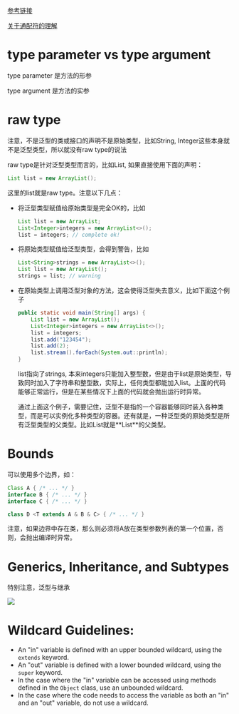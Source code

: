 [参考链接](https://docs.oracle.com/javase/tutorial/java/generics/index.html)

[关于通配符的理解](https://segmentfault.com/a/1190000008423240)





# type parameter vs type argument

type parameter 是方法的形参

type argument 是方法的实参



# raw type

注意，不是泛型的类或接口的声明不是原始类型，比如String, Integer这些本身就不是泛型类型，所以就没有raw type的说法

raw type是针对泛型类型而言的，比如List<T>, 如果直接使用下面的声明：

```java
List list = new ArrayList();
```

这里的list就是raw type。注意以下几点：

* 将泛型类型赋值给原始类型是完全OK的，比如

  ```java
  List list = new ArrayList;
  List<Integer>integers = new ArrayList<>();
  list = integers; // complete ok!
  ```

* 将原始类型赋值给泛型类型，会得到警告，比如

  ```java
  List<String>strings = new ArrayList<>();
  List list = new ArrayList();
  strings = list; // warning
  ```

* 在原始类型上调用泛型对象的方法，这会使得泛型失去意义，比如下面这个例子

  ```java
  public static void main(String[] args) {
      List list = new ArrayList();
      List<Integer>integers = new ArrayList<>();
      list = integers;
      list.add("123454");
      list.add(2);
      list.stream().forEach(System.out::println);
  }
  ```

  list指向了strings, 本来integers只能加入整型数，但是由于list是原始类型，导致同时加入了字符串和整型数，实际上，任何类型都能加入list。上面的代码能够正常运行，但是在某些情况下上面的代码就会抛出运行时异常。

  通过上面这个例子，需要记住，泛型不是指的一个容器能够同时装入各种类型，而是可以实例化多种类型的容器。还有就是，一种泛型类的原始类型是所有泛型类型的父类型。比如List就是**List<Integer>**的父类型。

# Bounds

可以使用多个边界，如：

```java
Class A { /* ... */ }
interface B { /* ... */ }
interface C { /* ... */ }

class D <T extends A & B & C> { /* ... */ }
```

注意，如果边界中存在类，那么则必须将A放在类型参数列表的第一个位置，否则，会抛出编译时异常。





# Generics, Inheritance, and Subtypes

特别注意，泛型与继承

![](https://docs.oracle.com/javase/tutorial/figures/java/generics-wildcardSubtyping.gif)

# Wildcard Guidelines:

- An "in" variable is defined with an upper bounded wildcard, using the `extends` keyword.
- An "out" variable is defined with a lower bounded wildcard, using the `super` keyword.
- In the case where the "in" variable can be accessed using methods defined in the `Object` class, use an unbounded wildcard.
- In the case where the code needs to access the variable as both an "in" and an "out" variable, do not use a wildcard.